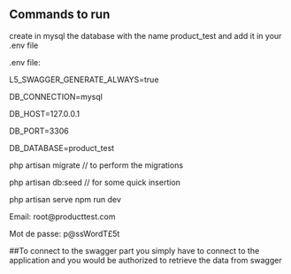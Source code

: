 ## Commands to run

<p>create in mysql the database with the name product_test and add it in your .env file</p>

<p>.env file:</p>
<p>L5_SWAGGER_GENERATE_ALWAYS=true</p>
<p>DB_CONNECTION=mysql</p>
<p>DB_HOST=127.0.0.1</p>
<p>DB_PORT=3306</p>
<p>DB_DATABASE=product_test</p>

php artisan migrate // to perform the migrations

php artisan db:seed // for some quick insertion

php artisan serve
npm run dev

<p>Email: root@producttest.com</p>
<p>Mot de passe: p@ssWordT£5t</p>

##To connect to the swagger part you simply have to connect to the application and you would be authorized to retrieve the data from swagger

